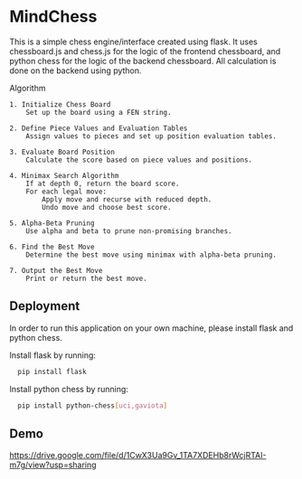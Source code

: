 
# MindChess

This is a simple chess engine/interface created using flask.
It uses chessboard.js and chess.js for the logic of the frontend chessboard, and python chess for the
logic of the backend chessboard. All calculation is done on the backend using python.



Algorithm
    
    1. Initialize Chess Board
        Set up the board using a FEN string.
    
    2. Define Piece Values and Evaluation Tables
        Assign values to pieces and set up position evaluation tables.

    3. Evaluate Board Position
        Calculate the score based on piece values and positions.
    
    4. Minimax Search Algorithm
        If at depth 0, return the board score.
        For each legal move:
            Apply move and recurse with reduced depth.
            Undo move and choose best score.

    5. Alpha-Beta Pruning
        Use alpha and beta to prune non-promising branches.

    6. Find the Best Move
        Determine the best move using minimax with alpha-beta pruning.

    7. Output the Best Move
        Print or return the best move.
## Deployment


In order to run this application on your own machine, please install flask and python chess.

Install flask by running:

```bash
  pip install flask
```
Install python chess by running:
```bash
  pip install python-chess[uci,gaviota]
```
## Demo

https://drive.google.com/file/d/1CwX3Ua9Gv_1TA7XDEHb8rWcjRTAI-m7g/view?usp=sharing

